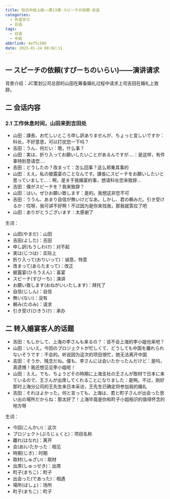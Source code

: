 ```yaml
---
title: 标日中级上册——第13课-スピーチの依頼-会话
categories:
  - 外语学习
  - 日语
tags:
  - 日语
  - 中级
abbrlink: 4ef5c586
date: 2023-01-24 08:02:11
---
```

## 一 スピーチの依頼(すぴーちのいらい)——演讲请求

背景介绍：JC策划公司总部的山田在筹备婚礼过程中请求上司吉田在婚礼上致辞。

<!--more-->

## 二 会话内容

### 2.1 工作休息时间，山田来到吉田处

* 山田：課長、お忙しいところ申し訳ありませんが、ちょっと宜しいですか：科长，不好意思，可以打扰您一下吗？
* 吉田：うん、何だい：嗯，什么事？
* 山田：実は、折り入ってお願いしたいことがあるんですが....：是这样，有件事特别恳请您....
* 吉田：どうしたの？改まって：怎么回事？这么郑重其事的
* 山田：ええ。私の披露宴のことなんです。課長にスピーチをお願いしたいと思っていまして...：啊，是关于我婚宴的事，想请科长您来致辞...
* 吉田：僕がスピーチを？我来致辞？
* 山田：はい。ぜひお願い致します：是的。我想这非您不可
* 吉田：ううん、あまり自信が無いけどなあ。しかし、君の頼みだ。引き受けるか：哎呀，我可讲不好啊！不过因为是你来找我，那我就答应了吧
* 山田：ありがとうございます：太感谢了

生词：

* 山田(やまだ)：山田
* 吉田(よした)：吉田
* 申し訳(もうしわけ)：对不起
* 実は(じつは)：实际上
* 折り入って(おりいって)：诚恳，特意
* 改まって(あらたまって)：改正
* 披露宴(ひろうえん)：喜宴
* スピーチ(すぴーち)：演讲
* お願い致します(おねがいいたします)：拜托了
* 自信(じしん)：自信
* 無い(ない)：没有
* 頼み(たのみ)：请求
* 引き受け(ひきうけ)：承办

## 二 转入婚宴客人的话题

* 吉田：もしかして、上海の李さんも来るの？：该不会上海的李小姐也来吧？
* 山田：いいえ。今回のプロジェクトが忙しくて、どうしても中国を離れられないそうです：不会的。听说因为这次的项目很忙，她无法离开中国
* 吉田：そうか、残念だね。僕も、李さんには会いたかったんだけど：是吗，真遗憾！我还想见见李小姐呢！
* 山田：ええ。でも、ちょうどその時期に上海支社の王さんが取材で日本に来ているので、王さんが出席してくれることになりました：是啊。不过，刚好那时上海分公司的王先生来日本采访，王先生已确定将参加我的婚礼
* 吉田：それはよかった。何と言っても、上海は、君と町子さんが出会った思い出の場所だからね：那太好了！上海毕竟是你和町子小姐相识的值得怀念的地方呀

生词：

* 今回(こんかい)：这次
* プロジェクト(ぷろじぇくと)：项目名称
* 離れ(はなれ)：离开
* 会(あ)いたかった：相见
* 時期(じき)：时期
* 取材(しゅざい)：取材
* 出席(しゅっせき)：出席
* 町子(まちこ)：町子
* 出会った(であった)：相遇
* 場所(ばしょ)：场所
* 町子(まちこ)：町子
